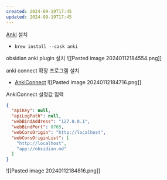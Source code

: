 ```yaml
---
created: 2024-09-19T17:45
updated: 2024-09-19T17:45
---
```


[Anki](https://apps.ankiweb.net/) 설치
- `brew install --cask anki`

obsidian anki plugin 설치
![[Pasted image 20240112184554.png]]

anki connect 확장 프로그램 설치
- [AnkiConnect](https://ankiweb.net/shared/info/2055492159)
![[Pasted image 20240112184716.png]]

AnkiConnect 설정값 입력

```json
{
  "apiKey": null,
  "apiLogPath": null,
  "webBindAddress": "127.0.0.1",
  "webBindPort": 8765,
  "webCorsOrigin": "http://localhost",
  "webCorsOriginList": [
    "http://localhost",
    "app://obsidian.md"
  ]
}
```

![[Pasted image 20240112184816.png]]
